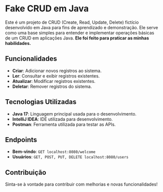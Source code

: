 # Fake CRUD em Java

Este é um projeto de CRUD (Create, Read, Update, Delete) fictício desenvolvido em Java para fins de aprendizado e demonstração. Ele serve como uma base simples para entender e implementar operações básicas de um CRUD em aplicações Java. **Ele foi feito para praticar as minhas habilidades.**

## Funcionalidades

- **Criar**: Adicionar novos registros ao sistema.
- **Ler**: Consultar e exibir registros existentes.
- **Atualizar**: Modificar registros existentes.
- **Deletar**: Remover registros do sistema.

## Tecnologias Utilizadas

- **Java 17**: Linguagem principal usada para o desenvolvimento.
- **IntelliJ IDEA**: IDE utilizada para desenvolvimento.
- **Postman**: Ferramenta utilizada para testar as APIs.

## Endpoints

- **Bem-vindo**: `GET localhost:8080/welcome`
- **Usuários**: `GET, POST, PUT, DELETE localhost:8080/users`

## Contribuição
Sinta-se à vontade para contribuir com melhorias e novas funcionalidades!